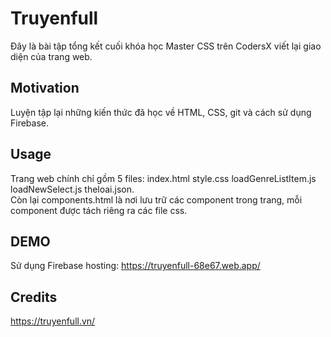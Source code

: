 # Truyenfull

Đây là bài tập tổng kết cuối khóa học Master CSS trên CodersX viết lại giao diện của trang web.

## Motivation

Luyện tập lại những kiến thức đã học về HTML, CSS, git và cách sử dụng Firebase.

## Usage

Trang web chính chỉ gồm 5 files: index.html style.css loadGenreListItem.js loadNewSelect.js theloai.json.\
Còn lại components.html là nơi lưu trữ các component trong trang, mỗi component được tách riêng ra các file css.

## DEMO

Sử dụng Firebase hosting: 
https://truyenfull-68e67.web.app/

## Credits

https://truyenfull.vn/

